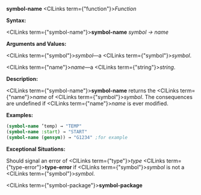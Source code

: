**symbol-name** <ClLinks  term={"function"}><i>Function</i></ClLinks> 



**Syntax:** 



<ClLinks  term={"symbol-name"}><b>symbol-name</b></ClLinks> *symbol → name* 



**Arguments and Values:** 



<ClLinks  term={"symbol"}><i>symbol</i></ClLinks>—a <ClLinks  term={"symbol"}><i>symbol</i></ClLinks>. 



<ClLinks  term={"name"}><i>name</i></ClLinks>—a <ClLinks  term={"string"}><i>string</i></ClLinks>. 



**Description:** 



<ClLinks  term={"symbol-name"}><b>symbol-name</b></ClLinks> returns the <ClLinks  term={"name"}><i>name</i></ClLinks> of <ClLinks  term={"symbol"}><i>symbol</i></ClLinks>. The consequences are undefined if <ClLinks  term={"name"}><i>name</i></ClLinks> is ever modified. 



**Examples:**
```lisp
(symbol-name ’temp) → "TEMP" 
(symbol-name :start) → "START" 
(symbol-name (gensym)) → "G1234" ;for example 
```
**Exceptional Situations:** 



Should signal an error of <ClLinks  term={"type"}><i>type</i></ClLinks> <ClLinks  term={"type-error"}><b>type-error</b></ClLinks> if <ClLinks  term={"symbol"}><i>symbol</i></ClLinks> is not a <ClLinks  term={"symbol"}><i>symbol</i></ClLinks>. 







 



 



<ClLinks  term={"symbol-package"}><b>symbol-package</b></ClLinks> 



